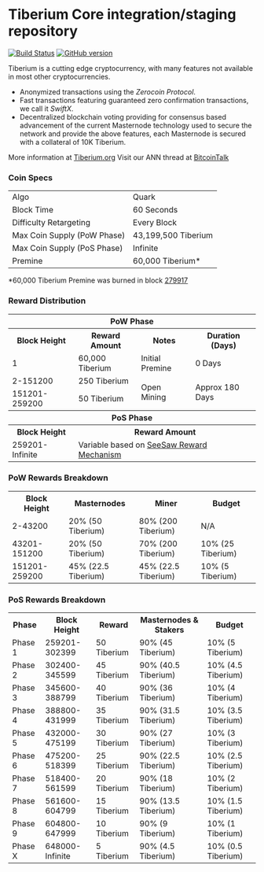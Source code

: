 Tiberium Core integration/staging repository
=====================================

[![Build Status](https://travis-ci.org/lestreyd/Tiberium.svg?branch=master)](https://travis-ci.org/lestreyd/Tiberium) [![GitHub version](https://badge.fury.io/gh/lestreyd%2FTiberium.svg)](https://badge.fury.io/gh/lestreyd%2FTiberium)

Tiberium is a cutting edge cryptocurrency, with many features not available in most other cryptocurrencies.
- Anonymized transactions using the _Zerocoin Protocol_.
- Fast transactions featuring guaranteed zero confirmation transactions, we call it _SwiftX_.
- Decentralized blockchain voting providing for consensus based advancement of the current Masternode
  technology used to secure the network and provide the above features, each Masternode is secured
  with a collateral of 10K Tiberium.

More information at [Tiberium.org](http://www.Tiberium.org) Visit our ANN thread at [BitcoinTalk](http://www.bitcointalk.org/index.php?topic=1262920)

### Coin Specs
<table>
<tr><td>Algo</td><td>Quark</td></tr>
<tr><td>Block Time</td><td>60 Seconds</td></tr>
<tr><td>Difficulty Retargeting</td><td>Every Block</td></tr>
<tr><td>Max Coin Supply (PoW Phase)</td><td>43,199,500 Tiberium</td></tr>
<tr><td>Max Coin Supply (PoS Phase)</td><td>Infinite</td></tr>
<tr><td>Premine</td><td>60,000 Tiberium*</td></tr>
</table>

*60,000 Tiberium Premine was burned in block [279917](http://www.presstab.pw/phpexplorer/Tiberium/block.php?blockhash=206d9cfe859798a0b0898ab00d7300be94de0f5469bb446cecb41c3e173a57e0)

### Reward Distribution

<table>
<th colspan=4>PoW Phase</th>
<tr><th>Block Height</th><th>Reward Amount</th><th>Notes</th><th>Duration (Days)</th></tr>
<tr><td>1</td><td>60,000 Tiberium</td><td>Initial Premine</td><td>0 Days</td></tr>
<tr><td>2-151200</td><td>250 Tiberium</td><td rowspan=2>Open Mining</td><td rowspan=2> Approx 180 Days</td></tr>
<tr><td>151201-259200</td><td>50 Tiberium</td></tr>
<tr><th colspan=4>PoS Phase</th></tr>
<tr><th>Block Height</th><th colspan=3>Reward Amount</th></tr>
<tr><td>259201-Infinite</td><td colspan=3>Variable based on <a href="https://Tiberium.org/knowledge-base/see-saw-rewards-mechanism/">SeeSaw Reward Mechanism</a></td></tr>
</table>

### PoW Rewards Breakdown

<table>
<th>Block Height</th><th>Masternodes</th><th>Miner</th><th>Budget</th>
<tr><td>2-43200</td><td>20% (50 Tiberium)</td><td>80% (200 Tiberium)</td><td>N/A</td></tr>
<tr><td>43201-151200</td><td>20% (50 Tiberium)</td><td>70% (200 Tiberium)</td><td>10% (25 Tiberium)</td></tr>
<tr><td>151201-259200</td><td>45% (22.5 Tiberium)</td><td>45% (22.5 Tiberium)</td><td>10% (5 Tiberium)</td></tr>
</table>

### PoS Rewards Breakdown

<table>
<th>Phase</th><th>Block Height</th><th>Reward</th><th>Masternodes & Stakers</th><th>Budget</th>
<tr><td>Phase 1</td><td>259201-302399</td><td>50 Tiberium</td><td>90% (45 Tiberium)</td><td>10% (5 Tiberium)</td></tr>
<tr><td>Phase 2</td><td>302400-345599</td><td>45 Tiberium</td><td>90% (40.5 Tiberium)</td><td>10% (4.5 Tiberium)</td></tr>
<tr><td>Phase 3</td><td>345600-388799</td><td>40 Tiberium</td><td>90% (36 Tiberium)</td><td>10% (4 Tiberium)</td></tr>
<tr><td>Phase 4</td><td>388800-431999</td><td>35 Tiberium</td><td>90% (31.5 Tiberium)</td><td>10% (3.5 Tiberium)</td></tr>
<tr><td>Phase 5</td><td>432000-475199</td><td>30 Tiberium</td><td>90% (27 Tiberium)</td><td>10% (3 Tiberium)</td></tr>
<tr><td>Phase 6</td><td>475200-518399</td><td>25 Tiberium</td><td>90% (22.5 Tiberium)</td><td>10% (2.5 Tiberium)</td></tr>
<tr><td>Phase 7</td><td>518400-561599</td><td>20 Tiberium</td><td>90% (18 Tiberium)</td><td>10% (2 Tiberium)</td></tr>
<tr><td>Phase 8</td><td>561600-604799</td><td>15 Tiberium</td><td>90% (13.5 Tiberium)</td><td>10% (1.5 Tiberium)</td></tr>
<tr><td>Phase 9</td><td>604800-647999</td><td>10 Tiberium</td><td>90% (9 Tiberium)</td><td>10% (1 Tiberium)</td></tr>
<tr><td>Phase X</td><td>648000-Infinite</td><td>5 Tiberium</td><td>90% (4.5 Tiberium)</td><td>10% (0.5 Tiberium)</td></tr>
</table>

